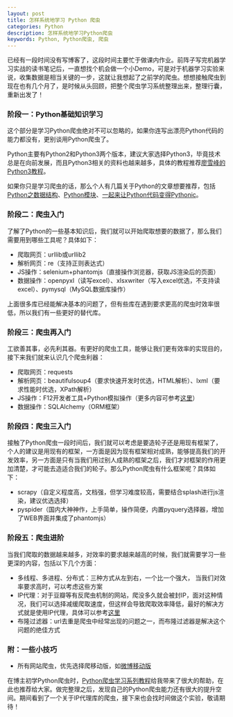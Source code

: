 ```yaml
---
layout: post
title: 怎样系统地学习 Python 爬虫
categories: Python
description: 怎样系统地学习Python爬虫
keywords: Python, Python爬虫, 爬虫
---
```


已经有一段时间没有写博客了，这段时间主要忙于做课内作业。前阵子写完机器学习实战的读书笔记后，一直想找个机会做一个小Demo，可是对于机器学习实验来说，收集数据是相当关键的一步，这就让我想起了之前学的爬虫。想想接触爬虫到现在也有几个月了，是时候从头回顾，把整个爬虫学习系统整理出来，整理行囊，重新出发了！

### 阶段一：Python基础知识学习

这个部分是学习Python爬虫绝对不可以忽略的，如果你连写出漂亮Python代码的能力都没有，更别谈用Python爬虫了。

Python主要有Python2和Python3两个版本，建议大家选择Python3，毕竟技术总是在向前发展，而且Python3相关的资料也越来越多，具体的教程推荐[廖雪峰的Python3教程](http://www.liaoxuefeng.com/wiki/0014316089557264a6b348958f449949df42a6d3a2e542c000)。

如果你只是学习爬虫的话，那么个人有几篇关于Python的文章想要推荐，包括[Python之数据结构](https://lpq29743.github.io/redant/2016/12/01/PythonDataStructure/)、[Python模块](https://lpq29743.github.io/redant/2017/03/25/PythonModule/)、[一起来让Python代码变得Pythonic](https://lpq29743.github.io/redant/2017/04/11/Pythonic/)。

### 阶段二：爬虫入门

了解了Python的一些基本知识后，我们就可以开始爬取想要的数据了，那么我们需要用到哪些工具呢？具体如下：

- 爬取网页：urllib或urllib2
- 解析网页：re（支持正则表达式）
- JS操作：selenium+phantomjs（直接操作浏览器，获取JS渲染后的页面）
- 数据操作：openpyxl（读写excel）、xlsxwriter（写入excel优选，不支持读excel）、pymysql（MySQL数据库操作）

上面很多库已经能解决基本的问题了，但有些库在遇到要求更高的爬虫时效率很低，所以我们有一些更好的替代库。

### 阶段三：爬虫再入门

工欲善其事，必先利其器。有更好的爬虫工具，能够让我们更有效率的实现目的，接下来我们就来认识几个爬虫利器：

- 爬取网页：requests
- 解析网页：beautifulsoup4（要求快速开发时优选，HTML解析）、lxml（要求性能时优选，XPath解析）
- JS操作：F12开发者工具+Python模拟操作（更多内容可参考[这里](https://www.zhihu.com/question/21471960/answer/154098407)）
- 数据操作：SQLAlchemy（ORM框架）

### 阶段四：爬虫三入门

接触了Python爬虫一段时间后，我们就可以考虑是要造轮子还是用现有框架了，个人的建议是用现有的框架，一方面是因为现有框架相对成熟，能够提高我们的开发效率，另一方面是只有当我们用过别人成熟的框架之后，我们才对框架的作用更加清楚，才可能去造适合我们的轮子。那么Python爬虫有什么框架呢？具体如下：

- scrapy（自定义程度高，文档强，但学习难度较高，需要结合splash进行js渲染，建议优选选择）
- pyspider（国内大神神作，上手简单，操作简便，内置pyquery选择器，增加了WEB界面并集成了phantomjs）

### 阶段五：爬虫进阶

当我们爬取的数据越来越多，对效率的要求越来越高的时候，我们就需要学习一些更深的内容，包括以下几个方面：

- 多线程、多进程、分布式：三种方式从左到右，一个比一个强大， 当我们对效率要求高时，可以考虑这些方案
- IP代理：对于豆瓣等有反爬虫机制的网站，爬没多久就会被封IP，面对这种情况，我们可以选择减缓爬取速度，但这样会导致爬取效率降低，最好的解决方式就是使用IP代理，具体可以参考[这里](https://www.zhihu.com/question/47464143)
- 布隆过滤器：url去重是爬虫中经常出现的问题之一，而布隆过滤器是解决这个问题的绝佳方式

### 附：一些小技巧

- 所有网站爬虫，优先选择爬移动版，如[微博移动版](http://m.weibo.com)

在博主初学Python爬虫时，[Python爬虫学习系列教程](http://cuiqingcai.com/1052.html)给我带来了很大的帮助，在此也推荐给大家。做完整理之后，发现自己的Python爬虫能力还有很大的提升空间。期间看到了一个关于IP代理库的爬虫，接下来也会找时间做这个实验，敬请期待！